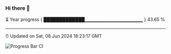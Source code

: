 ### Hi there 👋

⏳ Year progress { █████████████▁▁▁▁▁▁▁▁▁▁▁▁▁▁▁▁▁ } 43.65 %

---

⏰ Updated on Sat, 08 Jun 2024 18:23:17 GMT

![Progress Bar CI](https://github.com/ZhaoGui/ZhaoGui/workflows/Progress%20Bar%20CI/badge.svg)
